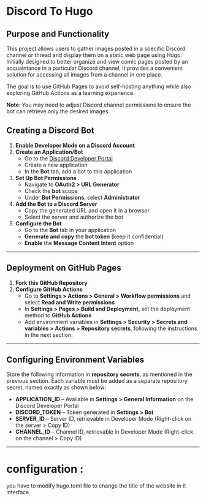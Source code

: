 # Discord To Hugo  

## Purpose and Functionality  

This project allows users to gather images posted in a specific Discord channel or thread and display them on a static web page using Hugo. Initially designed to better organize and view comic pages posted by an acquaintance in a particular Discord channel, it provides a convenient solution for accessing all images from a channel in one place.  

The goal is to use GitHub Pages to avoid self-hosting anything while also exploring GitHub Actions as a learning experience.

**Note**: You may need to adjust Discord channel permissions to ensure the bot can retrieve only the desired images.  

## Creating a Discord Bot  

1. **Enable Developer Mode on a Discord Account**  
2. **Create an Application/Bot**  
   - Go to the [Discord Developer Portal](https://discord.com/developers/applications)  
   - Create a new application  
   - In the **Bot** tab, add a bot to this application  
3. **Set Up Bot Permissions**  
   - Navigate to **OAuth2 > URL Generator**  
   - Check the **bot** scope  
   - Under **Bot Permissions**, select **Administrator**  
4. **Add the Bot to a Discord Server**  
   - Copy the generated URL and open it in a browser  
   - Select the server and authorize the bot  
5. **Configure the Bot**  
   - Go to the **Bot** tab in your application  
   - **Generate and copy** the **bot token** (keep it confidential)  
   - **Enable** the **Message Content Intent** option  

---

## Deployment on GitHub Pages  

1. **Fork this GitHub Repository**  
2. **Configure GitHub Actions**  
   - Go to **Settings > Actions > General > Workflow permissions** and select **Read and Write permissions**  
   - In **Settings > Pages > Build and Deployment**, set the deployment method to **GitHub Actions**  
   - Add environment variables in **Settings > Security > Secrets and variables > Actions > Repository secrets**, following the instructions in the next section.  

---

## Configuring Environment Variables  

Store the following information in **repository secrets**, as mentioned in the previous section. Each variable must be added as a separate repository secret, named exactly as shown below:  

- **APPLICATION_ID** – Available in **Settings > General Information** on the Discord Developer Portal  
- **DISCORD_TOKEN** – Token generated in **Settings > Bot**  
- **SERVER_ID** – Server ID, retrievable in Developer Mode (Right-click on the server > Copy ID)  
- **CHANNEL_ID** – Channel ID, retrievable in Developer Mode (Right-click on the channel > Copy ID)  

---

# configuration : 
you have to modify hugo.toml file to change the title of the website in it interface.
